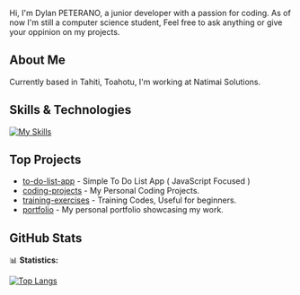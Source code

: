 Hi,
I'm Dylan PETERANO, a junior developer with a passion for coding. As of now I'm still a computer science student, 
Feel free to ask anything or give your oppinion on my projects.

## About Me

Currently based in Tahiti, Toahotu, I'm working at Natimai Solutions.

## Skills & Technologies

[![My Skills](https://skillicons.dev/icons?i=html,css,c,cpp,py,js,git,fastapi&perline=8)](https://skillicons.dev)

## Top Projects

- [to-do-list-app](https://github.com/dpeterano/to-do) - Simple To Do List App ( JavaScript Focused )
- [coding-projects](https://github.com/dpeterano/coding-projects) - My Personal Coding Projects.
- [training-exercises](https://github.com/dpeterano/training-exercises) - Training Codes, Useful for beginners.
- [portfolio](https://github.com/dpeterano/portfolio) - My personal portfolio showcasing my work.

## GitHub Stats

📊 **Statistics:** 

[![Top Langs](https://github-readme-stats.vercel.app/api/top-langs/?username=dpeterano&layout=compact&theme=dark)](https://github.com/anuraghazra/github-readme-stats)
